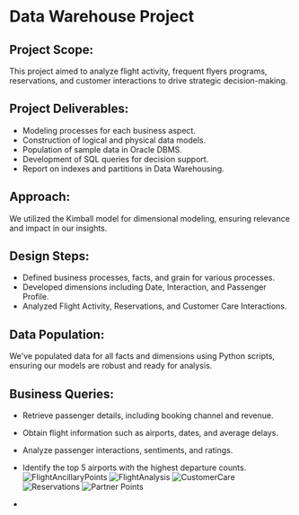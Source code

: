 # Data Warehouse Project 

## Project Scope:
This project aimed to analyze flight activity, frequent flyers programs, reservations, and customer interactions to drive strategic decision-making.

## Project Deliverables:
- Modeling processes for each business aspect.
- Construction of logical and physical data models.
- Population of sample data in Oracle DBMS.
- Development of SQL queries for decision support.
- Report on indexes and partitions in Data Warehousing.

## Approach:
We utilized the Kimball model for dimensional modeling, ensuring relevance and impact in our insights.

## Design Steps:
- Defined business processes, facts, and grain for various processes.
- Developed dimensions including Date, Interaction, and Passenger Profile.
- Analyzed Flight Activity, Reservations, and Customer Care Interactions.

## Data Population:
We've populated data for all facts and dimensions using Python scripts, ensuring our models are robust and ready for analysis.

## Business Queries:
- Retrieve passenger details, including booking channel and revenue.
- Obtain flight information such as airports, dates, and average delays.
- Analyze passenger interactions, sentiments, and ratings.
- Identify the top 5 airports with the highest departure counts.
![FlightAncillaryPoints](https://github.com/AhmedSamiii/DataWarehouse-AirLineCompany/assets/109793272/db91ea51-fd33-4f1a-957a-76f5b50aea39)
![FlightAnalysis](https://github.com/AhmedSamiii/DataWarehouse-AirLineCompany/assets/109793272/d612a436-b580-4501-a888-bc79ab778188)
![CustomerCare](https://github.com/AhmedSamiii/DataWarehouse-AirLineCompany/assets/109793272/e7c32a36-7380-45f0-bf8d-150bf05d7c0f)
![Reservations](https://github.com/AhmedSamiii/DataWarehouse-AirLineCompany/assets/109793272/0f6b0e00-2210-4148-a425-78fc9553257f)
![Partner Points](https://github.com/AhmedSamiii/DataWarehouse-AirLineCompany/assets/109793272/381a1c91-7bc8-45eb-9222-ade06f051995)

- 

